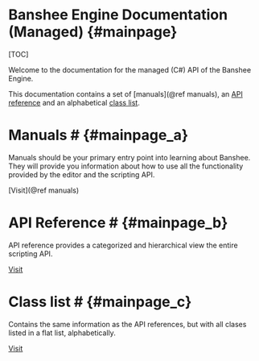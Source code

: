Banshee Engine Documentation (Managed)						{#mainpage}
===============
[TOC]

Welcome to the documentation for the managed (C#) API of the Banshee Engine.

This documentation contains a set of [manuals](@ref manuals), an <a class="el" href="modules.html">API reference</a> and an alphabetical <a class="el" href="annotated.html">class list</a>.

# Manuals # {#mainpage_a}
Manuals should be your primary entry point into learning about Banshee. They will provide you information about how to use all the functionality provided by the editor and the scripting API.
  
[Visit](@ref manuals) 
 
# API Reference # {#mainpage_b}
API reference provides a categorized and hierarchical view the entire scripting API.

<a class="el" href="modules.html">Visit</a>

# Class list # {#mainpage_c}
Contains the same information as the API references, but with all clases listed in a flat list, alphabetically.

<a class="el" href="annotated.html">Visit</a>
